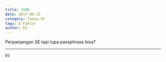 ```yaml
---
title: 3186
date: 2017-06-21
category: Tanya-SC
tags: E-Faktur
author: EG
---
```


Perpanjangan SE tapi lupa passphrase bisa?

---



`EG`
